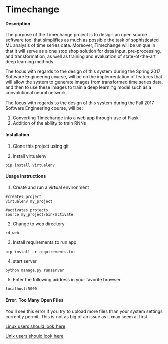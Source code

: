 # Timechange

#### Description

The purpose of the Timechange project is to design an open source software tool that simplifies as much as possible the task of sophisticated ML analysis of time series data. Moreover, Timechange will be unique in that it will serve as a one stop shop solution for data input, pre-processing, and transformation, as well as training and evaluation of state-of-the-art deep learning methods. 


The focus with regards to the design of this system during the Spring 2017 Software Engineering course, will be on the implementation of features that will allow the system to generate images from transformed time series data, and then to use these images to train a deep learning model such as a convolutional neural network.


The focus with regards to the design of this system during the Fall 2017 Software Engineering course, will be: 
1. Converting Timechange into a web app through use of Flask
2. Addition of the ability to train RNNs 

#### Installation
1. Clone this project using git

2. install virtualenv
```
pip install virtualenv
```

#### Usage Instructions

1. Create and run a virtual environment
```
#creates project
virtualenv my_project             

#activates projects
source my_project/bin/activate    
```

2. Change to web directory

```cd web```

3. Install requirements to run app

```pip install -r requirements.txt```

4. start server 

```python manage.py runserver```

5. Enter the following address in your favorite browser

```localhost:5000```

#### Error: Too Many Open Files

You'll see this error if you try to upload more files than your system settings currently permit. This is not as big of an issue as it may seem at first.

[Linux users should look here](http://posidev.com/blog/2009/06/04/set-ulimit-parameters-on-ubuntu/)

[Unix users should look here](https://blog.dekstroza.io/ulimit-shenanigans-on-osx-el-capitan/)